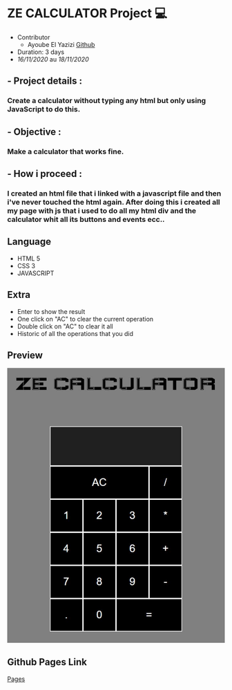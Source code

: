 # ZE CALCULATOR Project :computer:

- Contributor
   * Ayoube El Yazizi [Github](https://github.com/ayoubelyazizi)
- Duration: 3 days
- *16/11/2020* au *18/11/2020*
  

## - **Project details :** 
### Create a calculator without typing any html but only using JavaScript to do this.

## - **Objective :** 
### Make a calculator that works fine.
## - **How i proceed :** 
### I created an html file that i linked with a javascript file and then i've never touched the html again. After doing this i created all my page with js that i used to do all my html div and the calculator whit all its buttons and events ecc..

## Language 

- HTML 5
- CSS 3
- JAVASCRIPT

## Extra 

- Enter to show the result
- One click on "AC" to clear the current operation
- Double click on "AC" to clear it all
- Historic of all the operations that you did

## Preview

![Preview](./preview.JPG)

## Github Pages Link
[Pages](https://ayoubelyazizi.github.io/ze-calculator/)